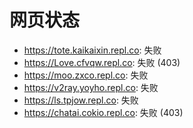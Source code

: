 # 网页状态
- https://tote.kaikaixin.repl.co: 失败
- https://Love.cfvqw.repl.co: 失败 (403)
- https://moo.zxco.repl.co: 失败
- https://v2ray.yoyho.repl.co: 失败
- https://ls.tpjow.repl.co: 失败
- https://chatai.cokio.repl.co: 失败 (403)
